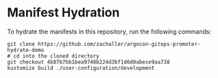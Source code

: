 # Manifest Hydration

To hydrate the manifests in this repository, run the following commands:

```shell
git clone https://github.com/zachaller/argocon-gitops-promoter-hydrate-demo
# cd into the cloned directory
git checkout 4b87b7bb1bea9748b224d3bf1d6d0abece9aa738
kustomize build ./user-configuration/development
```
